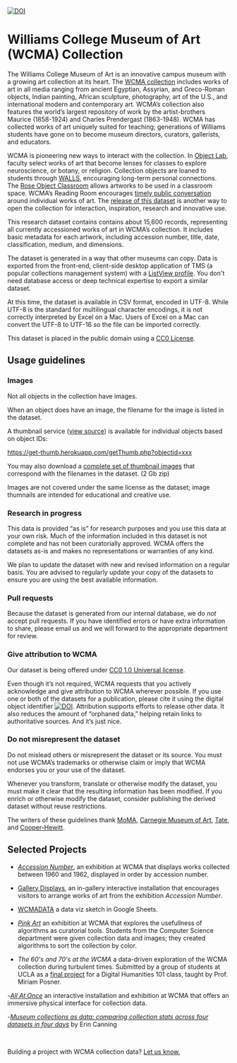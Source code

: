 [![DOI](https://zenodo.org/badge/82729276.svg)](https://zenodo.org/badge/latestdoi/82729276)

# Williams College Museum of Art (WCMA) Collection

The Williams College Museum of Art is an innovative campus museum with a growing art collection at its heart. The [WCMA collection](https://wcma.williams.edu/collection/) includes works of art in all media ranging from ancient Egyptian, Assyrian, and Greco-Roman objects, Indian painting, African sculpture, photography, art of the U.S., and international modern and contemporary art. WCMA’s collection also features the world’s largest repository of work by the artist-brothers Maurice (1858-1924) and Charles Prendergast (1863-1948). WCMA has collected works of art uniquely suited for teaching; generations of Williams students have gone on to become museum directors, curators, gallerists, and educators.

WCMA is pioneering new ways to interact with the collection. In [Object Lab](https://wcma.williams.edu/object-lab-collaborate/), faculty select works of art that become lenses for classes to explore neuroscience, or botany, or religion. Collection objects are loaned to students through [WALLS](https://wcma.williams.edu/walls/), encouraging long-term personal connections. The [Rose Object Classroom](https://wcma.williams.edu/rose-object-classroom/) allows artworks to be used in a classroom space. WCMA’s Reading Room encourages [timely public conversation](https://wcma.williams.edu/getting-a-read-on-basquiat-and-black-lives-matter-2/) around individual works of art. The [release of this dataset](https://medium.com/@caw_/new-dimensions-for-collections-at-wcma-72d4c627fef8#.d7ja01dx7) is another way to open the collection for interaction, inspiration, research and innovative use.

This research dataset contains contains about 15,600 records, representing all currently accessioned works of art in WCMA’s collection. It includes basic metadata for each artwork, including accession number, title, date, classification, medium, and dimensions.

The dataset is generated in a way that other museums can copy. Data is exported from the front-end, client-side desktop application of TMS (a popular collections management system) with a [ListView profile](https://github.com/wcmaart/tms-listview-import). You don't need database access or deep technical expertise to export a similar dataset. 

At this time, the dataset is available in CSV format, encoded in UTF-8. While UTF-8 is the standard for multilingual character encodings, it is not correctly interpreted by Excel on a Mac. Users of Excel on a Mac can convert the UTF-8 to UTF-16 so the file can be imported correctly.

This dataset is placed in the public domain using a [CC0 License](https://creativecommons.org/publicdomain/zero/1.0/).


## **Usage guidelines**

### **Images**

Not all objects in the collection have images.

When an object does have an image, the filename for the image is listed in the dataset.

A thumbnail service ([view source](https://github.com/wcmaart/getThumb)) is available for individual objects based on object IDs: 

https://get-thumb.herokuapp.com/getThumb.php?objectid=xxx 

You may also download a [complete set of thumbnail images](https://rs.williams.edu/pages/view.php?ref=92421&k=0e4c94d372) that correspond with the filenames in the dataset. (2 Gb zip)

Images are not covered under the same license as the dataset; image thumnails are intended for educational and creative use.

### **Research in progress**

This data is provided “as is” for research purposes and you use this data at your own risk. Much of the information included in this dataset is not complete and has not been curatorially approved. WCMA offers the datasets as-is and makes no representations or warranties of any kind.

We plan to update the dataset with new and revised information on a regular basis. You are advised to regularly update your copy of the datasets to ensure you are using the best available information.

### **Pull requests**

Because the dataset is generated from our internal database, we do *not* accept pull requests. If you have identified errors or have extra information to share, please email us and we will forward to the appropriate department for review.

### **Give attribution to WCMA**

Our dataset is being offered under [CC0 1.0 Universal license](https://creativecommons.org/publicdomain/zero/1.0/).

Even though it’s not required, WCMA requests that you actively acknowledge and give attribution to WCMA wherever possible. If you use one or both of the datasets for a publication, please cite it using the digital object identifier [![DOI](https://zenodo.org/badge/82729276.svg)](https://zenodo.org/badge/latestdoi/82729276). Attribution supports efforts to release other data. It also reduces the amount of “orphaned data,” helping retain links to authoritative sources. And it’s just nice.

### **Do not misrepresent the dataset**

Do not mislead others or misrepresent the dataset or its source. You must not use WCMA’s trademarks or otherwise claim or imply that WCMA endorses you or your use of the dataset.

Whenever you transform, translate or otherwise modify the dataset, you must make it clear that the resulting information has been modified. If you enrich or otherwise modify the dataset, consider publishing the derived dataset without reuse restrictions.

The writers of these guidelines thank [MoMA](https://github.com/MuseumofModernArt/collection), [Carnegie Museum of Art](https://github.com/cmoa/collection), [Tate](https://github.com/tategallery/collection), and [Cooper-Hewitt](https://github.com/cooperhewitt/collection).

## Selected Projects

- [*Accession Number*](https://wcma.williams.edu/exhibit/accession-number/), an exhibition at WCMA that displays works collected between 1960 and 1962, displayed in order by accession number.

- [Gallery Displays](https://github.com/williamscollege/gallery_displays), an in-gallery interactive installation that encourages visitors to arrange works of art from the exhibition *Accession Number*.

- [WCMADATA](https://docs.google.com/spreadsheets/d/1AESANVb_xlyGa7WTgtaGviwtt1L6SC0yACH10MRtR3c/edit#gid=861257992) a data viz sketch in Google Sheets.

- [*Pink Art*](https://wcma.williams.edu/pink-art/) an exhibition at WCMA that explores the usefullness of algorithms as curatorial tools. Students from the Computer Science department were given collection data and images; they created algorithms to sort the collection by color.

- *The 60's and 70's at the WCMA* a data-driven exploration of the WCMA collection during turbulent times. Submitted by a group of students at UCLA as a [final project](http://miriamposner.com/classes/dh101f17/assignments/final-project/) for a Digital Humanities 101 class, taught by Prof. Miriam Posner.

-[*All At Once*](https://artmuseum.williams.edu/all-at-once/) an interactive installation and exhibition at WCMA that offers an immersive physical interface for collection data. 

-[*Museum collections as data: comparing collection stats across four datasets in four days*](https://medium.com/@canning.erin/museum-collections-as-data-comparing-collection-stats-across-four-datasets-in-four-days-32b98aa2b9c0) by Erin Canning

  ​

  Building a project with WCMA collection data? [Let us know.](mailto:cw11@williams.edu)

